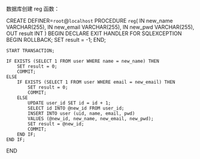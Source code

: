 数据库创建 reg 函数：

CREATE DEFINER=`root`@`localhost` PROCEDURE `reg`(
    IN new_name VARCHAR(255),
    IN new_email VARCHAR(255),
    IN new_pwd VARCHAR(255),
    OUT result INT
)
BEGIN
    DECLARE EXIT HANDLER FOR SQLEXCEPTION
    BEGIN
        ROLLBACK;
        SET result = -1;
    END;

    START TRANSACTION;

    IF EXISTS (SELECT 1 FROM user WHERE name = new_name) THEN
        SET result = 0;
        COMMIT;
    ELSE
        IF EXISTS (SELECT 1 FROM user WHERE email = new_email) THEN
            SET result = 0;
            COMMIT;
        ELSE
            UPDATE user_id SET id = id + 1;
            SELECT id INTO @new_id FROM user_id;
            INSERT INTO user (uid, name, email, pwd)
            VALUES (@new_id, new_name, new_email, new_pwd);
            SET result = @new_id;
            COMMIT;
        END IF;
    END IF;
END
